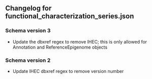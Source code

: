## Changelog for functional_characterization_series.json

### Schema version 3

* Update the dbxref regex to remove IHEC; this is only allowed for Annotation and ReferenceEpigenome objects

### Schema version 2

* Update IHEC dbxref regex to remove version number
